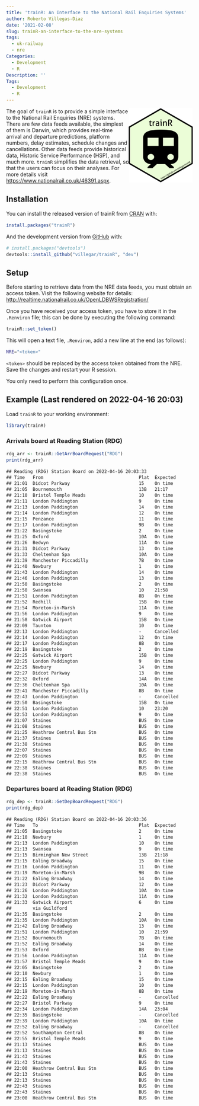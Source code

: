 ```yaml
---
title: 'trainR: An Interface to the National Rail Enquiries Systems'
author: Roberto Villegas-Diaz
date: '2021-02-08'
slug: trainR-an-interface-to-the-nre-systems
tags:
  - uk-railway
  - nre
Categories:
  - Development
  - R
Description: ''
Tags:
  - Development
  - R
---
```


<img src="https://raw.githubusercontent.com/villegar/trainR/main/inst/images/logo.png" alt="logo" align="right" height=200px/>

The goal of `trainR` is to provide a simple interface to the 
National Rail Enquiries (NRE) systems. There are few data feeds 
available, the simplest of them is Darwin, which provides real-time 
arrival and departure predictions, platform numbers, delay estimates, 
schedule changes and cancellations. Other data feeds provide historical 
data, Historic Service Performance (HSP), and much more. `trainR` 
simplifies the data retrieval, so that the users can focus on their 
analyses. For more details visit 
https://www.nationalrail.co.uk/46391.aspx.

## Installation

You can install the released version of trainR from [CRAN](https://CRAN.R-project.org) with:

``` r
install.packages("trainR")
```

And the development version from [GitHub](https://github.com/) with:

``` r
# install.packages("devtools")
devtools::install_github("villegar/trainR", "dev")
```

## Setup
Before starting to retrieve data from the NRE data feeds, you must obtain an access token. 
Visit the following website for details: http://realtime.nationalrail.co.uk/OpenLDBWSRegistration/

Once you have received your access token, you have to store it in the `.Renviron` file; this can be 
done by executing the following command:


```r
trainR::set_token()
```

This will open a text file, `.Renviron`, add a new line at the end (as follows):

```bash
NRE="<token>"
```

`<token>` should be replaced by the access token obtained from the NRE. Save the changes and restart 
your R session.

You only need to perform this configuration once.

## Example (Last rendered on 2022-04-16 20:03)

Load `trainR` to your working environment:

```r
library(trainR)
```

### Arrivals board at Reading Station (RDG)


```r
rdg_arr <- trainR::GetArrBoardRequest("RDG")
print(rdg_arr)
```

```
## Reading (RDG) Station Board on 2022-04-16 20:03:33
## Time   From                                    Plat  Expected
## 21:01  Didcot Parkway                          15    On time
## 21:05  Bournemouth                             13B   21:17
## 21:10  Bristol Temple Meads                    10    On time
## 21:11  London Paddington                       9     On time
## 21:13  London Paddington                       14    On time
## 21:14  London Paddington                       12    On time
## 21:15  Penzance                                11    On time
## 21:17  London Paddington                       9B    On time
## 21:22  Basingstoke                             2     On time
## 21:25  Oxford                                  10A   On time
## 21:26  Bedwyn                                  11A   On time
## 21:31  Didcot Parkway                          13    On time
## 21:33  Cheltenham Spa                          10A   On time
## 21:39  Manchester Piccadilly                   7B    On time
## 21:40  Newbury                                 1     On time
## 21:43  London Paddington                       14    On time
## 21:46  London Paddington                       13    On time
## 21:50  Basingstoke                             2     On time
## 21:50  Swansea                                 10    21:58
## 21:51  London Paddington                       8B    On time
## 21:52  Redhill                                 15B   On time
## 21:54  Moreton-in-Marsh                        11A   On time
## 21:56  London Paddington                       9     On time
## 21:58  Gatwick Airport                         15B   On time
## 22:09  Taunton                                 10    On time
## 22:13  London Paddington                       -     Cancelled
## 22:14  London Paddington                       12    On time
## 22:17  London Paddington                       8B    On time
## 22:19  Basingstoke                             2     On time
## 22:25  Gatwick Airport                         15B   On time
## 22:25  London Paddington                       9     On time
## 22:25  Newbury                                 14    On time
## 22:27  Didcot Parkway                          13    On time
## 22:32  Oxford                                  14A   On time
## 22:36  Cheltenham Spa                          10A   On time
## 22:41  Manchester Piccadilly                   8B    On time
## 22:43  London Paddington                       -     Cancelled
## 22:50  Basingstoke                             15B   On time
## 22:51  London Paddington                       10    23:20
## 22:53  London Paddington                       9     On time
## 21:07  Staines                                 BUS   On time
## 21:08  Staines                                 BUS   On time
## 21:25  Heathrow Central Bus Stn                BUS   On time
## 21:37  Staines                                 BUS   On time
## 21:38  Staines                                 BUS   On time
## 22:07  Staines                                 BUS   On time
## 22:09  Staines                                 BUS   On time
## 22:15  Heathrow Central Bus Stn                BUS   On time
## 22:38  Staines                                 BUS   On time
## 22:38  Staines                                 BUS   On time
```

### Departures board at Reading Station (RDG)


```r
rdg_dep <- trainR::GetDepBoardRequest("RDG")
print(rdg_dep)
```

```
## Reading (RDG) Station Board on 2022-04-16 20:03:36
## Time   To                                      Plat  Expected
## 21:05  Basingstoke                             2     On time
## 21:10  Newbury                                 1     On time
## 21:13  London Paddington                       10    On time
## 21:13  Swansea                                 9     On time
## 21:15  Birmingham New Street                   13B   21:18
## 21:15  Ealing Broadway                         15    On time
## 21:16  London Paddington                       11    On time
## 21:19  Moreton-in-Marsh                        9B    On time
## 21:22  Ealing Broadway                         14    On time
## 21:23  Didcot Parkway                          12    On time
## 21:26  London Paddington                       10A   On time
## 21:32  London Paddington                       11A   On time
## 21:33  Gatwick Airport                         6     On time
##        via Guildford                           
## 21:35  Basingstoke                             2     On time
## 21:35  London Paddington                       10A   On time
## 21:42  Ealing Broadway                         13    On time
## 21:51  London Paddington                       10    21:59
## 21:52  Bournemouth                             7B    On time
## 21:52  Ealing Broadway                         14    On time
## 21:53  Oxford                                  8B    On time
## 21:56  London Paddington                       11A   On time
## 21:57  Bristol Temple Meads                    9     On time
## 22:05  Basingstoke                             2     On time
## 22:10  Newbury                                 1     On time
## 22:15  Ealing Broadway                         15    On time
## 22:15  London Paddington                       10    On time
## 22:19  Moreton-in-Marsh                        8B    On time
## 22:22  Ealing Broadway                         -     Cancelled
## 22:27  Bristol Parkway                         9     On time
## 22:34  London Paddington                       14A   23:04
## 22:35  Basingstoke                             -     Cancelled
## 22:39  London Paddington                       10A   On time
## 22:52  Ealing Broadway                         -     Cancelled
## 22:52  Southampton Central                     8B    On time
## 22:55  Bristol Temple Meads                    9     On time
## 21:13  Staines                                 BUS   On time
## 21:13  Staines                                 BUS   On time
## 21:43  Staines                                 BUS   On time
## 21:43  Staines                                 BUS   On time
## 22:00  Heathrow Central Bus Stn                BUS   On time
## 22:13  Staines                                 BUS   On time
## 22:13  Staines                                 BUS   On time
## 22:43  Staines                                 BUS   On time
## 22:43  Staines                                 BUS   On time
## 23:00  Heathrow Central Bus Stn                BUS   On time
```
